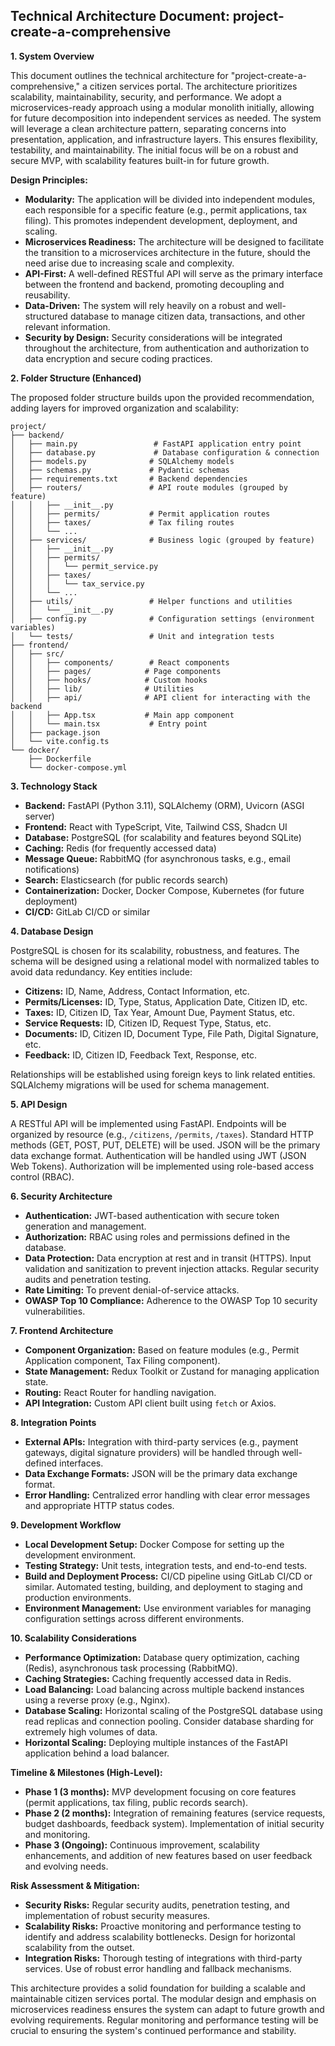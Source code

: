 ## Technical Architecture Document: project-create-a-comprehensive

**1. System Overview**

This document outlines the technical architecture for "project-create-a-comprehensive," a citizen services portal. The architecture prioritizes scalability, maintainability, security, and performance.  We adopt a microservices-ready approach using a modular monolith initially, allowing for future decomposition into independent services as needed.  The system will leverage a clean architecture pattern, separating concerns into presentation, application, and infrastructure layers.  This ensures flexibility, testability, and maintainability.  The initial focus will be on a robust and secure MVP, with scalability features built-in for future growth.

**Design Principles:**

* **Modularity:**  The application will be divided into independent modules, each responsible for a specific feature (e.g., permit applications, tax filing).  This promotes independent development, deployment, and scaling.
* **Microservices Readiness:** The architecture will be designed to facilitate the transition to a microservices architecture in the future, should the need arise due to increasing scale and complexity.
* **API-First:**  A well-defined RESTful API will serve as the primary interface between the frontend and backend, promoting decoupling and reusability.
* **Data-Driven:**  The system will rely heavily on a robust and well-structured database to manage citizen data, transactions, and other relevant information.
* **Security by Design:** Security considerations will be integrated throughout the architecture, from authentication and authorization to data encryption and secure coding practices.


**2. Folder Structure (Enhanced)**

The proposed folder structure builds upon the provided recommendation, adding layers for improved organization and scalability:

```
project/
├── backend/
│   ├── main.py                 # FastAPI application entry point
│   ├── database.py             # Database configuration & connection
│   ├── models.py              # SQLAlchemy models
│   ├── schemas.py             # Pydantic schemas
│   ├── requirements.txt       # Backend dependencies
│   ├── routers/               # API route modules (grouped by feature)
│   │   ├── __init__.py
│   │   ├── permits/           # Permit application routes
│   │   ├── taxes/             # Tax filing routes
│   │   └── ...
│   ├── services/              # Business logic (grouped by feature)
│   │   ├── __init__.py
│   │   ├── permits/
│   │   │   └── permit_service.py
│   │   ├── taxes/
│   │   │   └── tax_service.py
│   │   └── ...
│   ├── utils/                 # Helper functions and utilities
│   │   └── __init__.py
│   ├── config.py              # Configuration settings (environment variables)
│   └── tests/                 # Unit and integration tests
├── frontend/
│   ├── src/
│   │   ├── components/        # React components
│   │   ├── pages/            # Page components
│   │   ├── hooks/            # Custom hooks
│   │   ├── lib/              # Utilities
│   │   ├── api/              # API client for interacting with the backend
│   │   ├── App.tsx           # Main app component
│   │   └── main.tsx           # Entry point
│   ├── package.json
│   └── vite.config.ts
└── docker/
    ├── Dockerfile
    └── docker-compose.yml
```

**3. Technology Stack**

* **Backend:** FastAPI (Python 3.11), SQLAlchemy (ORM), Uvicorn (ASGI server)
* **Frontend:** React with TypeScript, Vite, Tailwind CSS, Shadcn UI
* **Database:** PostgreSQL (for scalability and features beyond SQLite)
* **Caching:** Redis (for frequently accessed data)
* **Message Queue:** RabbitMQ (for asynchronous tasks, e.g., email notifications)
* **Search:** Elasticsearch (for public records search)
* **Containerization:** Docker, Docker Compose, Kubernetes (for future deployment)
* **CI/CD:** GitLab CI/CD or similar


**4. Database Design**

PostgreSQL is chosen for its scalability, robustness, and features.  The schema will be designed using a relational model with normalized tables to avoid data redundancy.  Key entities include:

* **Citizens:**  ID, Name, Address, Contact Information, etc.
* **Permits/Licenses:**  ID, Type, Status, Application Date, Citizen ID, etc.
* **Taxes:** ID, Citizen ID, Tax Year, Amount Due, Payment Status, etc.
* **Service Requests:** ID, Citizen ID, Request Type, Status, etc.
* **Documents:** ID, Citizen ID, Document Type, File Path, Digital Signature, etc.
* **Feedback:** ID, Citizen ID, Feedback Text, Response, etc.

Relationships will be established using foreign keys to link related entities.  SQLAlchemy migrations will be used for schema management.

**5. API Design**

A RESTful API will be implemented using FastAPI.  Endpoints will be organized by resource (e.g., `/citizens`, `/permits`, `/taxes`).  Standard HTTP methods (GET, POST, PUT, DELETE) will be used.  JSON will be the primary data exchange format.  Authentication will be handled using JWT (JSON Web Tokens).  Authorization will be implemented using role-based access control (RBAC).

**6. Security Architecture**

* **Authentication:** JWT-based authentication with secure token generation and management.
* **Authorization:** RBAC using roles and permissions defined in the database.
* **Data Protection:**  Data encryption at rest and in transit (HTTPS).  Input validation and sanitization to prevent injection attacks.  Regular security audits and penetration testing.
* **Rate Limiting:** To prevent denial-of-service attacks.
* **OWASP Top 10 Compliance:**  Adherence to the OWASP Top 10 security vulnerabilities.


**7. Frontend Architecture**

* **Component Organization:**  Based on feature modules (e.g., Permit Application component, Tax Filing component).
* **State Management:** Redux Toolkit or Zustand for managing application state.
* **Routing:** React Router for handling navigation.
* **API Integration:**  Custom API client built using `fetch` or Axios.

**8. Integration Points**

* **External APIs:**  Integration with third-party services (e.g., payment gateways, digital signature providers) will be handled through well-defined interfaces.
* **Data Exchange Formats:**  JSON will be the primary data exchange format.
* **Error Handling:**  Centralized error handling with clear error messages and appropriate HTTP status codes.


**9. Development Workflow**

* **Local Development Setup:**  Docker Compose for setting up the development environment.
* **Testing Strategy:**  Unit tests, integration tests, and end-to-end tests.
* **Build and Deployment Process:**  CI/CD pipeline using GitLab CI/CD or similar.  Automated testing, building, and deployment to staging and production environments.
* **Environment Management:**  Use environment variables for managing configuration settings across different environments.


**10. Scalability Considerations**

* **Performance Optimization:**  Database query optimization, caching (Redis), asynchronous task processing (RabbitMQ).
* **Caching Strategies:**  Caching frequently accessed data in Redis.
* **Load Balancing:**  Load balancing across multiple backend instances using a reverse proxy (e.g., Nginx).
* **Database Scaling:**  Horizontal scaling of the PostgreSQL database using read replicas and connection pooling.  Consider database sharding for extremely high volumes of data.
* **Horizontal Scaling:**  Deploying multiple instances of the FastAPI application behind a load balancer.


**Timeline & Milestones (High-Level):**

* **Phase 1 (3 months):** MVP development focusing on core features (permit applications, tax filing, public records search).
* **Phase 2 (2 months):**  Integration of remaining features (service requests, budget dashboards, feedback system).  Implementation of initial security and monitoring.
* **Phase 3 (Ongoing):**  Continuous improvement, scalability enhancements, and addition of new features based on user feedback and evolving needs.


**Risk Assessment & Mitigation:**

* **Security Risks:**  Regular security audits, penetration testing, and implementation of robust security measures.
* **Scalability Risks:**  Proactive monitoring and performance testing to identify and address scalability bottlenecks.  Design for horizontal scalability from the outset.
* **Integration Risks:**  Thorough testing of integrations with third-party services.  Use of robust error handling and fallback mechanisms.


This architecture provides a solid foundation for building a scalable and maintainable citizen services portal. The modular design and emphasis on microservices readiness ensures the system can adapt to future growth and evolving requirements.  Regular monitoring and performance testing will be crucial to ensuring the system's continued performance and stability.
